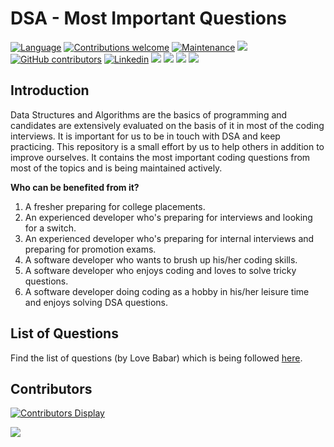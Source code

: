 # DSA - Most Important Questions       

[![Language](https://img.shields.io/badge/Made_with-Java-orange.svg)](#)
[![Contributions welcome](https://img.shields.io/badge/Contributions-welcome-brightgreen.svg?style=flat)](https://github.com/257ramanrb/dsa/issues)
[![Maintenance](https://img.shields.io/badge/Maintained%3F-yes-brightgreen.svg)](https://github.com/257ramanrb/dsa/graphs/commit-activity)
![](https://img.shields.io/github/last-commit/257ramanrb/dsa)
[![GitHub contributors](https://img.shields.io/github/contributors/257ramanrb/dsa.svg)](https://github.com/257ramanrb/dsa/graphs/contributors)
[![Linkedin](https://img.shields.io/badge/Contact-@257ramanrb-blue.svg?style=flat)](https://www.linkedin.com/in/257ramanrb/)
![](https://img.shields.io/github/commit-activity/m257ramanrb/dsa)
![](https://visitor-badge.glitch.me/badge?page_id=257ramanrb.dsa)
![](https://tokei.rs/b1/github/257ramanrb/dsa?category=code)
![](https://tokei.rs/b1/github/257ramanrb/dsa?category=files)

## Introduction

Data Structures and Algorithms are the basics of programming and candidates are extensively evaluated on the basis of it in most of the coding interviews. It is important for us to be in touch with DSA and keep practicing. This repository is a small effort by us to help others in addition to improve ourselves. It contains the most important coding questions from most of the topics and is being maintained actively.

**Who can be benefited from it?**
1. A fresher preparing for college placements.
2. An experienced developer who's preparing for interviews and looking for a switch.
3. An experienced developer who's preparing for internal interviews and preparing for promotion exams.
4. A software developer who wants to brush up his/her coding skills.
5. A software developer who enjoys coding and loves to solve tricky questions.
6. A software developer doing coding as a hobby in his/her leisure time and enjoys solving DSA questions.

## List of Questions
Find the list of questions (by Love Babar) which is being followed [here](https://drive.google.com/file/d/1FMdN_OCfOI0iAeDlqswCiC2DZzD4nPsb/view).

## Contributors
[![Contributors Display](https://badges.pufler.dev/contributors/257ramanrb/dsa?size=50&padding=5&bots=true)](https://badges.pufler.dev)

![](https://forthebadge.com/images/badges/built-with-love.svg)
